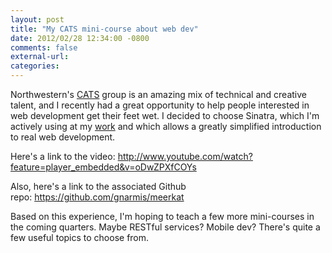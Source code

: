 ```yaml
---
layout: post
title: "My CATS mini-course about web dev"
date: 2012/02/28 12:34:00 -0800
comments: false
external-url:
categories:
---
```



Northwestern's [CATS][1] group is an amazing mix of technical and creative 
talent, and I recently had a great opportunity to help people interested in 
web development get their feet wet. I decided to choose Sinatra, which I'm 
actively using at my [work][2] and which allows a greatly simplified introduction 
to real web development.

Here's a link to the video: http://www.youtube.com/watch?feature=player_embedded&v=oDwZPXfCOYs 

Also, here's a link to the associated Github repo: https://github.com/gnarmis/meerkat 

Based on this experience, I'm hoping to teach a few more mini-courses in the 
coming quarters. Maybe RESTful services? Mobile dev? There's quite a few useful 
topics to choose from.



[1]: http://nucats.org
[2]: http://nux.northwestern.edu